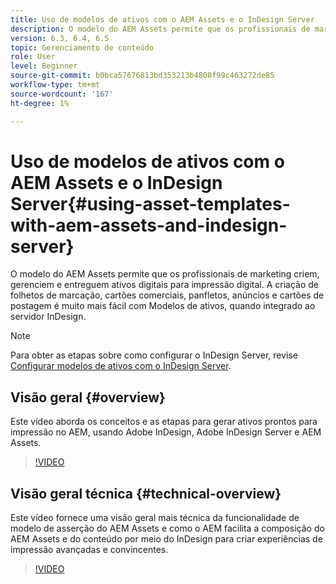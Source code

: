 ```yaml
---
title: Uso de modelos de ativos com o AEM Assets e o InDesign Server
description: O modelo do AEM Assets permite que os profissionais de marketing criem, gerenciem e entreguem ativos digitais para impressão digital. A criação de folhetos de marcação, cartões comerciais, panfletos, anúncios e cartões de postagem é muito mais fácil com Modelos de ativos, quando integrado ao servidor InDesign.
version: 6.3, 6.4, 6.5
topic: Gerenciamento de conteúdo
role: User
level: Beginner
source-git-commit: b0bca57676813bd353213b4808f99c463272de85
workflow-type: tm+mt
source-wordcount: '167'
ht-degree: 1%

---
```



# Uso de modelos de ativos com o AEM Assets e o InDesign Server{#using-asset-templates-with-aem-assets-and-indesign-server}

O modelo do AEM Assets permite que os profissionais de marketing criem, gerenciem e entreguem ativos digitais para impressão digital. A criação de folhetos de marcação, cartões comerciais, panfletos, anúncios e cartões de postagem é muito mais fácil com Modelos de ativos, quando integrado ao servidor InDesign.

>[!NOTE]
>
>Para obter as etapas sobre como configurar o InDesign Server, revise [Configurar modelos de ativos com o InDesign Server](asset-templates-technical-video-setup.md).

## Visão geral {#overview}

Este vídeo aborda os conceitos e as etapas para gerar ativos prontos para impressão no AEM, usando Adobe InDesign, Adobe InDesign Server e AEM Assets.

>[!VIDEO](https://video.tv.adobe.com/v/25170?quality=12&learn=on)

## Visão geral técnica {#technical-overview}

Este vídeo fornece uma visão geral mais técnica da funcionalidade de modelo de asserção do AEM Assets e como o AEM facilita a composição do AEM Assets e do conteúdo por meio do InDesign para criar experiências de impressão avançadas e convincentes.

>[!VIDEO](https://video.tv.adobe.com/v/17071/?quality=9&learn=on)